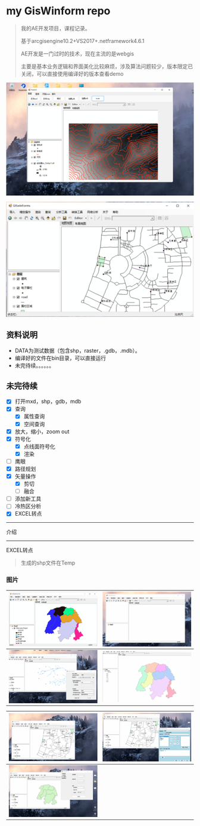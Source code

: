 # my GisWinform repo

> 我的AE开发项目，课程记录。
>
> 基于arcgisengine10.2+VS2017+.netframework4.6.1
>
> AE开发是一门过时的技术，现在主流的是webgis
>
> 主要是基本业务逻辑和界面美化比较麻烦，涉及算法问题较少，版本限定已关闭，可以直接使用编译好的版本查看demo

![image-20220410161034871](img/image-2022041016103487.png)

![image-20220617110602548](img/image-20220617110602548.png)

## 资料说明

- DATA为测试数据（包含shp，raster，.gdb，.mdb）。
- 编译好的文件在bin目录，可以直接运行
- 未完待续。。。。。。

## 未完待续

- [x] 打开mxd，shp，gdb，mdb
- [x] 查询
  - [x] 属性查询
  - [x] 空间查询
- [x] 放大，缩小，zoom out
- [x] 符号化
  - [x] 点线面符号化
  - [x] 渲染
- [ ] 鹰眼
- [x] 路径规划
- [x] 矢量操作
  - [x] 剪切
  - [ ] 融合
- [ ] 添加新工具
- [ ] 冷热区分析
- [x] EXCEL转点

------

介绍



------

EXCEL转点

> 生成的shp文件在Temp

### 图片

| <img src="img/image-20220531205047893.png" alt="image-20220531205047893"  /> | ![excelToPoint](img/excelToPoint.gif) |
| ------------------------------------------------------------ | ------------------------------------- |
| ![缓冲区](img/缓冲区.gif)                                    | ![gugu](img/gugu.gif)                 |

| ![最短路径](img/最短路径.gif) | ![按属性查询](img/按属性查询.gif) |
| ----------------------------- | --------------------------------- |
| ![分级渲染](img/分级渲染.gif) |                                   |



